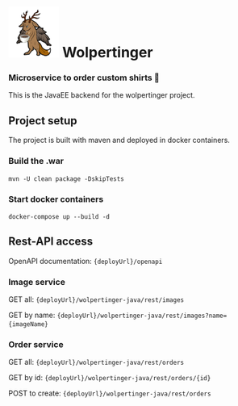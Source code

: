# <img src="logo.png" width="100"/> Wolpertinger
### Microservice to order custom shirts :shirt:
This is the JavaEE backend for the wolpertinger project.

## Project setup
The project is built with maven and deployed in docker containers.

### Build the .war
```
mvn -U clean package -DskipTests
```

### Start docker containers
```
docker-compose up --build -d
```

## Rest-API access
OpenAPI documentation: `{deployUrl}/openapi`

### Image service
GET all: `{deployUrl}/wolpertinger-java/rest/images`

GET by name: `{deployUrl}/wolpertinger-java/rest/images?name={imageName}`

### Order service
GET all: `{deployUrl}/wolpertinger-java/rest/orders`

GET by id: `{deployUrl}/wolpertinger-java/rest/orders/{id}`

POST to create: `{deployUrl}/wolpertinger-java/rest/orders`